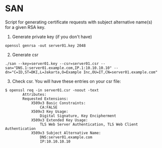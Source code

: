 # SAN

Script for generating certificate requests with subject alternative name(s) for a given RSA key.

1. Generate private key (if you don't have)
```
openssl genrsa -out server01.key 2048
```

2. Generate csr
```
./san --key=server01.key --csr=server01.csr --san="DNS.1:server01.example.com,IP.1:10.10.10.10" --dn="C=ID,ST=DKI,L=Jakarta,O=Example Inc,OU=IT,CN=server01.example.com"
```

3. Check csr. You will have these entries on your csr file:
```
$ openssl req -in server01.csr -noout -text
        Attributes:
        Requested Extensions:
            X509v3 Basic Constraints:
                CA:FALSE
            X509v3 Key Usage:
                Digital Signature, Key Encipherment
            X509v3 Extended Key Usage:
                TLS Web Server Authentication, TLS Web Client Authentication
            X509v3 Subject Alternative Name:
                DNS:server01.example.com
                IP:10.10.10.10
```
